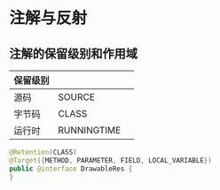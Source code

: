 # 注解与反射

## 注解的保留级别和作用域
|保留级别|   |   |
| :-- | :-- | :------ |
|源码 |SOURCE| |
|字节码| CLASS| |
|运行时| RUNNINGTIME| |
```java
@Retention(CLASS)
@Target({METHOD, PARAMETER, FIELD, LOCAL_VARIABLE})
public @interface DrawableRes {
}
```



